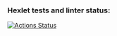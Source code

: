 ### Hexlet tests and linter status:
[![Actions Status](https://github.com/Holerik/frontend-project-44/workflows/hexlet-check/badge.svg)](https://github.com/Holerik/frontend-project-44/actions)